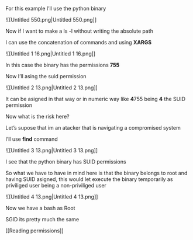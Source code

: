 For this example I’ll use the python binary

![[Untitled 550.png|Untitled 550.png]]

Now if I want to make a ls -l without writing the absolute path

I can use the concatenation of commands and using **XARGS**

![[Untitled 1 16.png|Untitled 1 16.png]]

In this case the binary has the permissions **755**

Now I’ll asing the suid permission

![[Untitled 2 13.png|Untitled 2 13.png]]

It can be asigned in that way or in numeric way like **4**755 being **4** the SUID permission

  

Now what is the risk here?

  

Let’s supose that im an atacker that is navigating a compromised system

I’ll use **find** command

![[Untitled 3 13.png|Untitled 3 13.png]]

I see that the python binary has SUID permissions

So what we have to have in mind here is that the binary belongs to root and having SUID asigned, this would let execute the binary temporarily as priviliged user being a non-priviliged user

  

![[Untitled 4 13.png|Untitled 4 13.png]]

Now we have a bash as Root

  

SGID its pretty much the same

  

[[Reading permissions]]